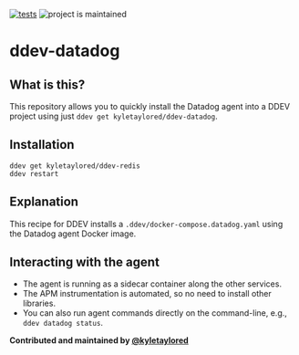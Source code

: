 [![tests](https://github.com/kyletaylored/ddev-datadog/actions/workflows/tests.yml/badge.svg)](https://github.com/kyletaylored/ddev-datadog/actions/workflows/tests.yml) ![project is maintained](https://img.shields.io/maintenance/yes/2024.svg)

# ddev-datadog

## What is this?
This repository allows you to quickly install the Datadog agent into a DDEV project using just `ddev get kyletaylored/ddev-datadog`.

## Installation
```
ddev get kyletaylored/ddev-redis
ddev restart
```

## Explanation
This recipe for DDEV installs a `.ddev/docker-compose.datadog.yaml` using the Datadog agent Docker image.

## Interacting with the agent
- The agent is running as a sidecar container along the other services.
- The APM instrumentation is automated, so no need to install other libraries.
- You can also run agent commands directly on the command-line, e.g., `ddev datadog status`.

**Contributed and maintained by [@kyletaylored](https://github.com/kyletaylored)**
